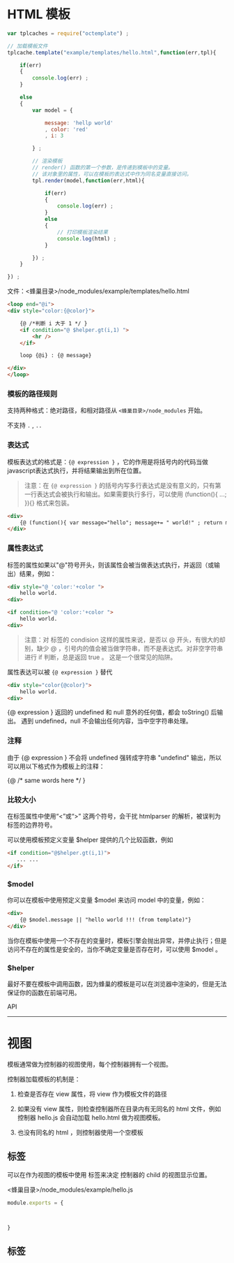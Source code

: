 # HTML 模板

```javascript
var tplcaches = require("octemplate") ;

// 加载模板文件
tplcache.template("example/templates/hello.html",function(err,tpl){

	if(err)
	{
		console.log(err) ;
	}

	else
	{
		var model = {

			message: 'hellp world'
			, color: 'red'
			, i: 3

		} ;

		// 渲染模板
		// render() 函数的第一个参数，是传递到模板中的变量。
		// 该对象里的属性，可以在模板的表达式中作为同名变量直接访问。
		tpl.render(model,function(err,html){

			if(err)
			{
				console.log(err) ;
			}
			else
			{
				// 打印模板渲染结果
				console.log(html) ;
			}

		}) ;
	}

}) ;
```

文件：<蜂巢目录>/node_modules/example/templates/hello.html
```html
<loop end="@i">
<div style="color:{@color}">

	{@ /*判断 i 大于 1 */ }
	<if condition="@ $helper.gt(i,1) ">
		<hr />
	</if>

	loop {@i} : {@ message}

</div>
</loop>
```

### 模板的路径规则

支持两种格式：绝对路径，和相对路径从 `<蜂巢目录>/node_modules` 开始。

不支持 `.` , `..`


### 表达式

模板表达式的格式是：`{@ expression }` ，它的作用是将括号内的代码当做 javascript表达式执行，并将结果输出到所在位置。

> 注意：在 `{@ expression }` 的括号内写多行表达式是没有意义的，只有第一行表达式会被执行和输出。如果需要执行多行，可以使用 (function(){ ...; }){} 格式来包装。

```html
<div>
	{@ (function(){ var message="hello"; message+= " world!" ; return message ; })() }
</div>
```


### 属性表达式

标签的属性如果以"@"符号开头，则该属性会被当做表达式执行，并返回（或输出）结果，例如：

```html
<div style="@ 'color:'+color ">
	hello world.
<div>
```

```html
<if condition="@ 'color:'+color ">
	hello world.
<div>
```

> 注意：对 <if>标签的 condision 这样的属性来说，是否以 @ 开头，有很大的却别，缺少 @ ，引号内的值会被当做字符串，而不是表达式。对非空字符串进行 if 判断，总是返回 true 。
这是一个很常见的陷阱。

属性表达可以被 `{@ expression }` 替代

```html
<div style="color{@color}">
	hello world.
<div>
```

{@ expression } 返回的 undefined 和 null 意外的任何值，都会 toString() 后输出。 遇到 undefined，null 不会输出任何内容，当中空字符串处理。

### 注释

由于 {@ expression } 不会将 undefined 强转成字符串 "undefind" 输出，所以可以用以下格式作为模板上的注释：

{@ /* same words here */ }


### 比较大小

在标签属性中使用“<”或“>” 这两个符号，会干扰 htmlparser 的解析，被误判为标签的边界符号。

可以使用模板预定义变量 $helper 提供的几个比较函数，例如

 ```html
<if condition="@$helper.gt(i,1)">
	... ...
</if>
 ```

### $model

你可以在模板中使用预定义变量 $model 来访问 model 中的变量，例如：

```html
<div>
	{@ $model.message || "hello world !!! (from template)"}
</div>
```

当你在模板中使用一个不存在的变量时，模板引擎会抛出异常，并停止执行；但是访问不存在的属性是安全的，当你不确定变量是否存在时，可以使用 $model 。


### $helper

最好不要在模板中调用函数，因为蜂巢的模板是可以在浏览器中渲染的，但是无法保证你的函数在前端可用。


API

---

# 视图

模板通常做为控制器的视图使用，每个控制器拥有一个视图。

控制器加载模板的机制是：

1. 检查是否存在 view 属性，将 view 作为模板文件的路径

2. 如果没有 view 属性，则检查控制器所在目录内有无同名的 html 文件，例如控制器 hello.js 会自动加载 hello.html 做为视图模板。

3. 也没有同名的 html ，则控制器使用一个空模板


## <view> 标签

可以在作为视图的模板中使用 <view> 标签来决定 控制器的 child 的视图显示位置。

<蜂巢目录>/node_modules/example/hello.js
```javascript
module.exports = {



}
```

## <msg> 标签

